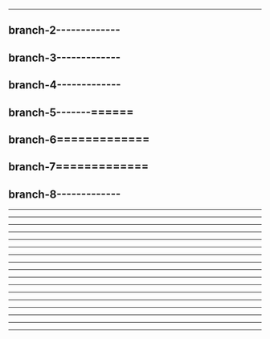 ---------------------
branch-2-------------
---------------------
branch-3-------------
---------------------
branch-4-------------
---------------------
branch-5-------======
---------------------
branch-6=============
---------------------
branch-7=============
---------------------
branch-8-------------
---------------------
---------------------
---------------------
---------------------
---------------------
---------------------
---------------------
---------------------
---------------------
---------------------
---------------------
---------------------
---------------------
---------------------
---------------------
---------------------
---------------------
---------------------